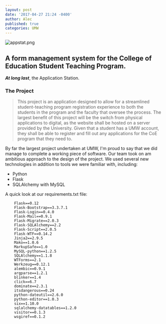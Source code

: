 ```yaml
---
layout: post
date: '2017-04-27 21:24 -0400'
author: Alec
published: true
categories: UMW
---
```

![appstat.png]({{site.baseurl}}/img/appstat.png)

## A form management system for the College of Education Student Teaching Program.

***At long last***, the Application Station.

### The Project

> This project is an application designed to allow for a streamlined student-teaching
program registration experience to both the students in the program and the faculty that
oversee the process. The largest benefit of this project will be the switch from physical
applications to digital, as the website shall be hosted on a server provided by the
University. Given that a student has a UMW account, they shall be able to register and fill
out any applications for the CoE program that they need to.

By far the largest project undertaken at UMW, I'm proud to say that we did manage to complete a working piece of software.  Our team took on am ambitious approach to the design of the project.  We used several new technologies in addition to tools we were familiar with, including:

* Python
* Flask
* SQLAlchemy with MySQL

A quick look at our requirements.txt file:


		Flask==0.12
		Flask-Bootstrap==3.3.7.1
		Flask-Login==0.4.0
		Flask-Mail==0.9.1
		Flask-Migrate==2.0.3
		Flask-SQLAlchemy==2.2
		Flask-Script==2.0.5
		Flask-WTF==0.14.2
		Jinja2==2.9.5
		Mako==1.0.6
		MarkupSafe==1.0
		MySQL-python==1.2.5
		SQLAlchemy==1.1.8
		WTForms==2.1
		Werkzeug==0.12.1
		alembic==0.9.1
		argparse==1.2.1
		blinker==1.4
		click==6.7
		dominate==2.3.1
		itsdangerous==0.24
		python-dateutil==2.6.0
		python-editor==1.0.3
		six==1.10.0
		sqlalchemy-datatables==1.2.0
		visitor==0.1.3
		wsgiref==0.1.2

 
